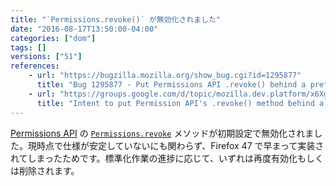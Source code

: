 ```yaml
---
title: "`Permissions.revoke()` が無効化されました"
date: "2016-08-17T13:50:00-04:00"
categories: ["dom"]
tags: []
versions: ["51"]
references:
    - url: "https://bugzilla.mozilla.org/show_bug.cgi?id=1295877"
      title: "Bug 1295877 - Put Permissions API .revoke() behind a pref"
    - url: "https://groups.google.com/d/topic/mozilla.dev.platform/x6XgGCoXUw0/discussion"
      title: "Intent to put Permission API's .revoke() method behind a pref"
---
```

[Permissions API](https://developer.mozilla.org/ja/docs/Web/API/Permissions_API) の [`Permissions.revoke`](https://developer.mozilla.org/ja/docs/Web/API/Permissions/revoke) メソッドが初期設定で無効化されました。現時点で仕様が安定していないにも関わらず、Firefox 47 で早まって実装されてしまったためです。標準化作業の進捗に応じて、いずれは再度有効化もしくは削除されます。
